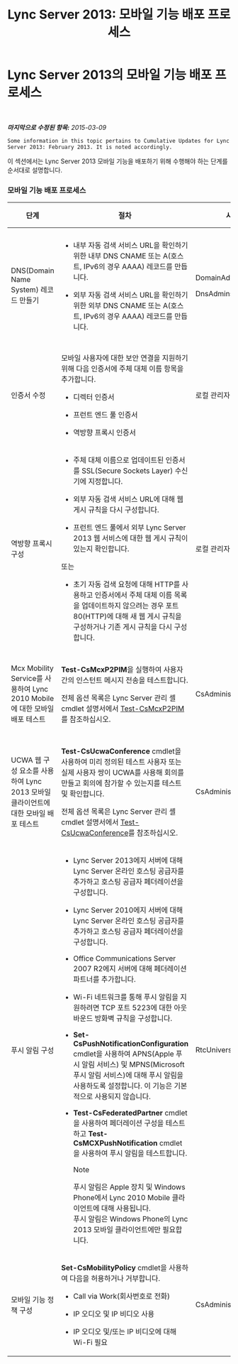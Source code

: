 ﻿---
title: 'Lync Server 2013: 모바일 기능 배포 프로세스'
TOCTitle: 모바일 기능 배포 프로세스
ms:assetid: 5a1cebda-c14b-4ff4-9c36-f7caa868160f
ms:mtpsurl: https://technet.microsoft.com/ko-kr/library/Hh690023(v=OCS.15)
ms:contentKeyID: 49303731
ms.date: 08/24/2015
mtps_version: v=OCS.15
ms.translationtype: HT
---

# Lync Server 2013의 모바일 기능 배포 프로세스

 

_**마지막으로 수정된 항목:** 2015-03-09_

    Some information in this topic pertains to Cumulative Updates for Lync Server 2013: February 2013. It is noted accordingly.

이 섹션에서는 Lync Server 2013 모바일 기능을 배포하기 위해 수행해야 하는 단계를 순서대로 설명합니다.

### 모바일 기능 배포 프로세스

<table>
<colgroup>
<col style="width: 25%" />
<col style="width: 25%" />
<col style="width: 25%" />
<col style="width: 25%" />
</colgroup>
<thead>
<tr class="header">
<th>단계</th>
<th>절차</th>
<th>사용 권한</th>
<th>배포 설명서</th>
</tr>
</thead>
<tbody>
<tr class="odd">
<td><p>DNS(Domain Name System) 레코드 만들기</p></td>
<td><ul>
<li><p>내부 자동 검색 서비스 URL을 확인하기 위한 내부 DNS CNAME 또는 A(호스트, IPv6의 경우 AAAA) 레코드를 만듭니다.</p></li>
<li><p>외부 자동 검색 서비스 URL을 확인하기 위한 외부 DNS CNAME 또는 A(호스트, IPv6의 경우 AAAA) 레코드를 만듭니다.</p></li>
</ul></td>
<td><p>DomainAdmins</p>
<p>DnsAdmins</p></td>
<td><p><a href="lync-server-2013-creating-dns-records-for-the-autodiscover-service.md">Lync Server 2013에서 자동 검색 서비스용 DNS 레코드 만들기</a></p></td>
</tr>
<tr class="even">
<td><p>인증서 수정</p></td>
<td><p>모바일 사용자에 대한 보안 연결을 지원하기 위해 다음 인증서에 주체 대체 이름 항목을 추가합니다.</p>
<ul>
<li><p>디렉터 인증서</p></li>
<li><p>프런트 엔드 풀 인증서</p></li>
<li><p>역방향 프록시 인증서</p></li>
</ul></td>
<td><p>로컬 관리자</p></td>
<td><p><a href="lync-server-2013-modifying-certificates-for-mobility.md">Lync Server 2013에서 모바일 기능용으로 인증서 수정</a></p></td>
</tr>
<tr class="odd">
<td><p>역방향 프록시 구성</p></td>
<td><ul>
<li><p>주체 대체 이름으로 업데이트된 인증서를 SSL(Secure Sockets Layer) 수신기에 지정합니다.</p></li>
<li><p>외부 자동 검색 서비스 URL에 대해 웹 게시 규칙을 다시 구성합니다.</p></li>
<li><p>프런트 엔드 풀에서 외부 Lync Server 2013 웹 서비스에 대한 웹 게시 규칙이 있는지 확인합니다.</p></li>
</ul>
<p>또는</p>
<ul>
<li><p>초기 자동 검색 요청에 대해 HTTP를 사용하고 인증서에서 주체 대체 이름 목록을 업데이트하지 않으려는 경우 포트 80(HTTP)에 대해 새 웹 게시 규칙을 구성하거나 기존 게시 규칙을 다시 구성합니다.</p></li>
</ul></td>
<td><p>로컬 관리자</p></td>
<td><p><a href="lync-server-2013-configuring-the-reverse-proxy-for-mobility.md">Lync Server 2013에서 모바일 기능에 대해 역방향 프록시 구성</a></p></td>
</tr>
<tr class="even">
<td><p>Mcx Mobility Service를 사용하여 Lync 2010 Mobile에 대한 모바일 배포 테스트</p></td>
<td><p><strong>Test-CsMcxP2PIM</strong>을 실행하여 사용자 간의 인스턴트 메시지 전송을 테스트합니다.</p>
<p>전체 옵션 목록은 Lync Server 관리 셸 cmdlet 설명서에서 <a href="test-csmcxp2pim.md">Test-CsMcxP2PIM</a>를 참조하십시오.</p></td>
<td><p>CsAdministrator</p></td>
<td><p><a href="lync-server-2013-verifying-your-mobility-deployment.md">Lync Server 2013에서 모바일 기능 배포 확인</a></p></td>
</tr>
<tr class="odd">
<td><p>UCWA 웹 구성 요소를 사용하여 Lync 2013 모바일 클라이언트에 대한 모바일 배포 테스트</p></td>
<td><p><strong>Test-CsUcwaConference</strong> cmdlet을 사용하여 미리 정의된 테스트 사용자 또는 실제 사용자 쌍이 UCWA를 사용해 회의를 만들고 회의에 참가할 수 있는지를 테스트 및 확인합니다.</p>
<p>전체 옵션 목록은 Lync Server 관리 셸 cmdlet 설명서에서 <a href="test-csucwaconference.md">Test-CsUcwaConference</a>를 참조하십시오.</p></td>
<td><p>CsAdministrator</p></td>
<td><p><a href="lync-server-2013-verifying-your-mobility-deployment.md">Lync Server 2013에서 모바일 기능 배포 확인</a></p></td>
</tr>
<tr class="even">
<td><p>푸시 알림 구성</p></td>
<td><ul>
<li><p>Lync Server 2013에지 서버에 대해 Lync Server 온라인 호스팅 공급자를 추가하고 호스팅 공급자 페더레이션을 구성합니다.</p></li>
<li><p>Lync Server 2010에지 서버에 대해 Lync Server 온라인 호스팅 공급자를 추가하고 호스팅 공급자 페더레이션을 구성합니다.</p></li>
<li><p>Office Communications Server 2007 R2에지 서버에 대해 페더레이션 파트너를 추가합니다.</p></li>
<li><p>Wi-Fi 네트워크를 통해 푸시 알림을 지원하려면 TCP 포트 5223에 대한 아웃바운드 방화벽 규칙을 구성합니다.</p></li>
<li><p><strong>Set-CsPushNotificationConfiguration</strong> cmdlet을 사용하여 APNS(Apple 푸시 알림 서비스) 및 MPNS(Microsoft 푸시 알림 서비스)에 대해 푸시 알림을 사용하도록 설정합니다. 이 기능은 기본적으로 사용되지 않습니다.</p></li>
<li><p><strong>Test-CsFederatedPartner</strong> cmdlet을 사용하여 페더레이션 구성을 테스트하고 <strong>Test-CsMCXPushNotification</strong> cmdlet을 사용하여 푸시 알림을 테스트합니다.</p>
<div class="alert">

> [!NOTE]
> 푸시 알림은 Apple 장치 및 Windows Phone에서 Lync 2010 Mobile 클라이언트에 대해 사용됩니다.<BR>푸시 알림은 Windows Phone의 Lync 2013 모바일 클라이언트에만 필요합니다.


</div></li>
</ul></td>
<td><p>RtcUniversalServerAdmins</p></td>
<td><p><a href="lync-server-2013-configuring-for-push-notifications.md">Lync Server 2013의 푸시 알림 구성</a></p></td>
</tr>
<tr class="odd">
<td><p>모바일 기능 정책 구성</p></td>
<td><p><strong>Set-CsMobilityPolicy</strong> cmdlet을 사용하여 다음을 허용하거나 거부합니다.</p>
<ul>
<li><p>Call via Work(회사번호로 전화)</p></li>
<li><p>IP 오디오 및 IP 비디오 사용</p></li>
<li><p>IP 오디오 및/또는 IP 비디오에 대해 Wi-Fi 필요</p></li>
</ul></td>
<td><p>CsAdministrator</p></td>
<td><p><a href="lync-server-2013-configuring-mobility-policy.md">Lync Server 2013에서 모바일 정책 구성</a></p></td>
</tr>
</tbody>
</table>

